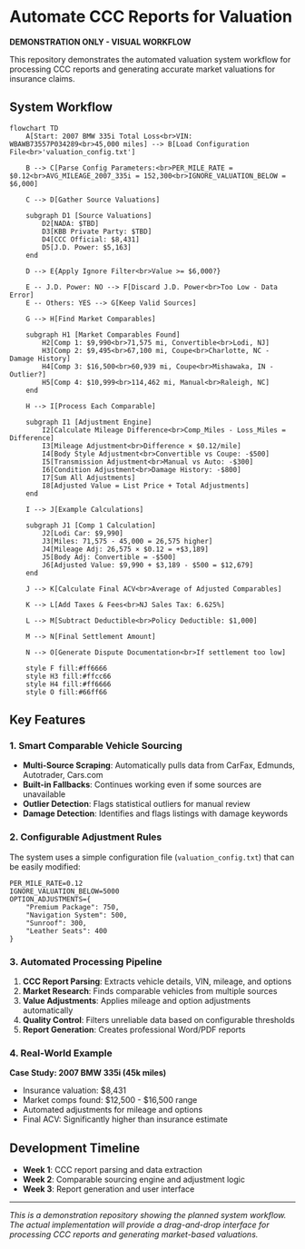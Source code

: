 # Automate CCC Reports for Valuation

**DEMONSTRATION ONLY - VISUAL WORKFLOW**

This repository demonstrates the automated valuation system workflow for processing CCC reports and generating accurate market valuations for insurance claims.

## System Workflow

```mermaid
flowchart TD
    A[Start: 2007 BMW 335i Total Loss<br>VIN: WBAWB73557P034289<br>45,000 miles] --> B[Load Configuration File<br>'valuation_config.txt']
    
    B --> C[Parse Config Parameters:<br>PER_MILE_RATE = $0.12<br>AVG_MILEAGE_2007_335i = 152,300<br>IGNORE_VALUATION_BELOW = $6,000]
    
    C --> D[Gather Source Valuations]
    
    subgraph D1 [Source Valuations]
        D2[NADA: $TBD]
        D3[KBB Private Party: $TBD] 
        D4[CCC Official: $8,431]
        D5[J.D. Power: $5,163]
    end
    
    D --> E{Apply Ignore Filter<br>Value >= $6,000?}
    
    E -- J.D. Power: NO --> F[Discard J.D. Power<br>Too Low - Data Error]
    E -- Others: YES --> G[Keep Valid Sources]
    
    G --> H[Find Market Comparables]
    
    subgraph H1 [Market Comparables Found]
        H2[Comp 1: $9,990<br>71,575 mi, Convertible<br>Lodi, NJ]
        H3[Comp 2: $9,495<br>67,100 mi, Coupe<br>Charlotte, NC - Damage History]
        H4[Comp 3: $16,500<br>60,939 mi, Coupe<br>Mishawaka, IN - Outlier?]
        H5[Comp 4: $10,999<br>114,462 mi, Manual<br>Raleigh, NC]
    end
    
    H --> I[Process Each Comparable]
    
    subgraph I1 [Adjustment Engine]
        I2[Calculate Mileage Difference<br>Comp_Miles - Loss_Miles = Difference]
        I3[Mileage Adjustment<br>Difference × $0.12/mile]
        I4[Body Style Adjustment<br>Convertible vs Coupe: -$500]
        I5[Transmission Adjustment<br>Manual vs Auto: -$300]
        I6[Condition Adjustment<br>Damage History: -$800]
        I7[Sum All Adjustments]
        I8[Adjusted Value = List Price + Total Adjustments]
    end
    
    I --> J[Example Calculations]
    
    subgraph J1 [Comp 1 Calculation]
        J2[Lodi Car: $9,990]
        J3[Miles: 71,575 - 45,000 = 26,575 higher]
        J4[Mileage Adj: 26,575 × $0.12 = +$3,189]
        J5[Body Adj: Convertible = -$500]
        J6[Adjusted Value: $9,990 + $3,189 - $500 = $12,679]
    end
    
    J --> K[Calculate Final ACV<br>Average of Adjusted Comparables]
    
    K --> L[Add Taxes & Fees<br>NJ Sales Tax: 6.625%]
    
    L --> M[Subtract Deductible<br>Policy Deductible: $1,000]
    
    M --> N[Final Settlement Amount]
    
    N --> O[Generate Dispute Documentation<br>If settlement too low]
    
    style F fill:#ff6666
    style H3 fill:#ffcc66
    style H4 fill:#ff6666
    style O fill:#66ff66
```

## Key Features

### 1. Smart Comparable Vehicle Sourcing
- **Multi-Source Scraping**: Automatically pulls data from CarFax, Edmunds, Autotrader, Cars.com
- **Built-in Fallbacks**: Continues working even if some sources are unavailable
- **Outlier Detection**: Flags statistical outliers for manual review
- **Damage Detection**: Identifies and flags listings with damage keywords

### 2. Configurable Adjustment Rules
The system uses a simple configuration file (`valuation_config.txt`) that can be easily modified:

```
PER_MILE_RATE=0.12
IGNORE_VALUATION_BELOW=5000
OPTION_ADJUSTMENTS={
    "Premium Package": 750,
    "Navigation System": 500,
    "Sunroof": 300,
    "Leather Seats": 400
}
```

### 3. Automated Processing Pipeline
1. **CCC Report Parsing**: Extracts vehicle details, VIN, mileage, and options
2. **Market Research**: Finds comparable vehicles from multiple sources
3. **Value Adjustments**: Applies mileage and option adjustments automatically
4. **Quality Control**: Filters unreliable data based on configurable thresholds
5. **Report Generation**: Creates professional Word/PDF reports

### 4. Real-World Example
**Case Study: 2007 BMW 335i (45k miles)**
- Insurance valuation: $8,431
- Market comps found: $12,500 - $16,500 range
- Automated adjustments for mileage and options
- Final ACV: Significantly higher than insurance estimate

## Development Timeline

- **Week 1**: CCC report parsing and data extraction
- **Week 2**: Comparable sourcing engine and adjustment logic
- **Week 3**: Report generation and user interface

---

*This is a demonstration repository showing the planned system workflow. The actual implementation will provide a drag-and-drop interface for processing CCC reports and generating market-based valuations.*